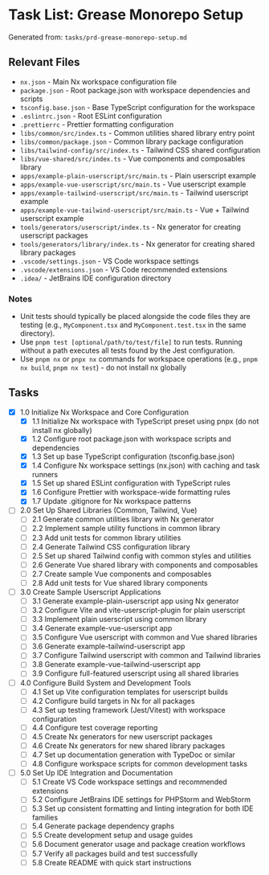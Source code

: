 # Task List: Grease Monorepo Setup

Generated from: `tasks/prd-grease-monorepo-setup.md`

## Relevant Files

- `nx.json` - Main Nx workspace configuration file
- `package.json` - Root package.json with workspace dependencies and scripts
- `tsconfig.base.json` - Base TypeScript configuration for the workspace
- `.eslintrc.json` - Root ESLint configuration
- `.prettierrc` - Prettier formatting configuration
- `libs/common/src/index.ts` - Common utilities shared library entry point
- `libs/common/package.json` - Common library package configuration
- `libs/tailwind-config/src/index.ts` - Tailwind CSS shared configuration
- `libs/vue-shared/src/index.ts` - Vue components and composables library
- `apps/example-plain-userscript/src/main.ts` - Plain userscript example
- `apps/example-vue-userscript/src/main.ts` - Vue userscript example
- `apps/example-tailwind-userscript/src/main.ts` - Tailwind userscript example
- `apps/example-vue-tailwind-userscript/src/main.ts` - Vue + Tailwind userscript example
- `tools/generators/userscript/index.ts` - Nx generator for creating userscript packages
- `tools/generators/library/index.ts` - Nx generator for creating shared library packages
- `.vscode/settings.json` - VS Code workspace settings
- `.vscode/extensions.json` - VS Code recommended extensions
- `.idea/` - JetBrains IDE configuration directory

### Notes

- Unit tests should typically be placed alongside the code files they are testing (e.g., `MyComponent.tsx` and `MyComponent.test.tsx` in the same directory).
- Use `pnpm test [optional/path/to/test/file]` to run tests. Running without a path executes all tests found by the Jest configuration.
- Use `pnpm nx` or `pnpx nx` commands for workspace operations (e.g., `pnpm nx build`, `pnpm nx test`) - do not install nx globally

## Tasks

- [x] 1.0 Initialize Nx Workspace and Core Configuration
  - [x] 1.1 Initialize Nx workspace with TypeScript preset using pnpx (do not install nx globally)
  - [x] 1.2 Configure root package.json with workspace scripts and dependencies
  - [x] 1.3 Set up base TypeScript configuration (tsconfig.base.json)
  - [x] 1.4 Configure Nx workspace settings (nx.json) with caching and task runners
  - [x] 1.5 Set up shared ESLint configuration with TypeScript rules
  - [x] 1.6 Configure Prettier with workspace-wide formatting rules
  - [x] 1.7 Update .gitignore for Nx workspace patterns

- [ ] 2.0 Set Up Shared Libraries (Common, Tailwind, Vue)
  - [ ] 2.1 Generate common utilities library with Nx generator
  - [ ] 2.2 Implement sample utility functions in common library
  - [ ] 2.3 Add unit tests for common library utilities
  - [ ] 2.4 Generate Tailwind CSS configuration library
  - [ ] 2.5 Set up shared Tailwind config with common styles and utilities
  - [ ] 2.6 Generate Vue shared library with components and composables
  - [ ] 2.7 Create sample Vue components and composables
  - [ ] 2.8 Add unit tests for Vue shared library components

- [ ] 3.0 Create Sample Userscript Applications
  - [ ] 3.1 Generate example-plain-userscript app using Nx generator
  - [ ] 3.2 Configure Vite and vite-userscript-plugin for plain userscript
  - [ ] 3.3 Implement plain userscript using common library
  - [ ] 3.4 Generate example-vue-userscript app
  - [ ] 3.5 Configure Vue userscript with common and Vue shared libraries
  - [ ] 3.6 Generate example-tailwind-userscript app
  - [ ] 3.7 Configure Tailwind userscript with common and Tailwind libraries
  - [ ] 3.8 Generate example-vue-tailwind-userscript app
  - [ ] 3.9 Configure full-featured userscript using all shared libraries

- [ ] 4.0 Configure Build System and Development Tools
  - [ ] 4.1 Set up Vite configuration templates for userscript builds
  - [ ] 4.2 Configure build targets in Nx for all packages
  - [ ] 4.3 Set up testing framework (Jest/Vitest) with workspace configuration
  - [ ] 4.4 Configure test coverage reporting
  - [ ] 4.5 Create Nx generators for new userscript packages
  - [ ] 4.6 Create Nx generators for new shared library packages
  - [ ] 4.7 Set up documentation generation with TypeDoc or similar
  - [ ] 4.8 Configure workspace scripts for common development tasks

- [ ] 5.0 Set Up IDE Integration and Documentation
  - [ ] 5.1 Create VS Code workspace settings and recommended extensions
  - [ ] 5.2 Configure JetBrains IDE settings for PHPStorm and WebStorm
  - [ ] 5.3 Set up consistent formatting and linting integration for both IDE families
  - [ ] 5.4 Generate package dependency graphs
  - [ ] 5.5 Create development setup and usage guides
  - [ ] 5.6 Document generator usage and package creation workflows
  - [ ] 5.7 Verify all packages build and test successfully
  - [ ] 5.8 Create README with quick start instructions